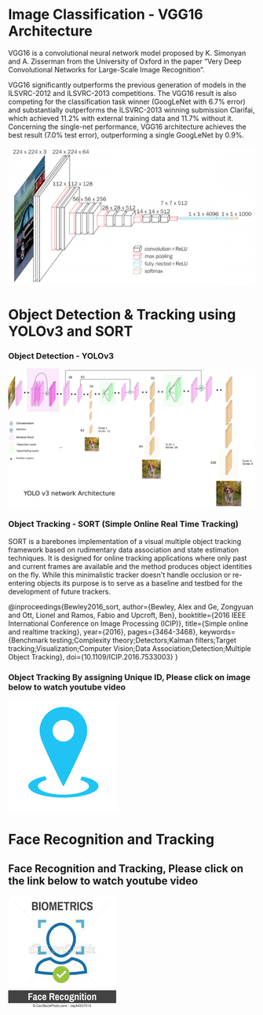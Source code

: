 
# Image Classification - VGG16 Architecture
VGG16 is a convolutional neural network model proposed by K. Simonyan and A. Zisserman from the University of Oxford in the paper “Very Deep Convolutional Networks for Large-Scale Image Recognition”.

VGG16 significantly outperforms the previous generation of models in the ILSVRC-2012 and ILSVRC-2013 competitions. The VGG16 result is also competing for the classification task winner (GoogLeNet with 6.7% error) and substantially outperforms the ILSVRC-2013 winning submission Clarifai, which achieved 11.2% with external training data and 11.7% without it. Concerning the single-net performance, VGG16 architecture achieves the best result (7.0% test error), outperforming a single GoogLeNet by 0.9%.

![alt_text](https://github.com/pnagula/Image_Classification/blob/master/VGG16.jpg)

# Object Detection & Tracking using YOLOv3 and SORT 
### Object Detection - YOLOv3
![alt_text](https://github.com/pnagula/Object_Classification_Detection_Tracking/blob/master/YOLOv3.jpg)

### Object Tracking - SORT (Simple Online Real Time Tracking)

SORT is a barebones implementation of a visual multiple object tracking framework based on rudimentary data association and state estimation techniques. It is designed for online tracking applications where only past and current frames are available and the method produces object identities on the fly. While this minimalistic tracker doesn't handle occlusion or re-entering objects its purpose is to serve as a baseline and testbed for the development of future trackers.

@inproceedings{Bewley2016_sort,
  author={Bewley, Alex and Ge, Zongyuan and Ott, Lionel and Ramos, Fabio and Upcroft, Ben},
  booktitle={2016 IEEE International Conference on Image Processing (ICIP)},
  title={Simple online and realtime tracking},
  year={2016},
  pages={3464-3468},
  keywords={Benchmark testing;Complexity theory;Detectors;Kalman filters;Target tracking;Visualization;Computer Vision;Data Association;Detection;Multiple Object Tracking},
  doi={10.1109/ICIP.2016.7533003}
}

### Object Tracking By assigning Unique ID, Please click on image below to watch youtube video

[![Alt text](https://github.com/pnagula/Object_Classification_Detection_Tracking/blob/master/tracking.png)](https://www.youtube.com/watch?v=36ZVxyH8X_4)
# Face Recognition and Tracking
## Face Recognition and Tracking, Please click on the link below to watch youtube video

[![Alt text](https://github.com/pnagula/Object_Classification_Detection_Tracking/blob/master/FR.jpeg)](https://www.youtube.com/watch?v=Wh-mMOAXKpU)
